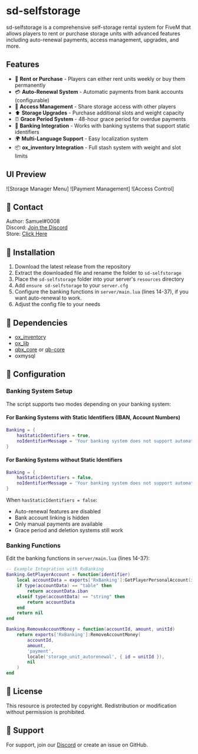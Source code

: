 # sd-selfstorage

sd-selfstorage is a comprehensive self-storage rental system for FiveM that allows players to rent or purchase storage units with advanced features including auto-renewal payments, access management, upgrades, and more.
## Features
- 🏢 **Rent or Purchase** - Players can either rent units weekly or buy them permanently
- 💳 **Auto-Renewal System** - Automatic payments from bank accounts (configurable)
- 👥 **Access Management** - Share storage access with other players
- ⬆️ **Storage Upgrades** - Purchase additional slots and weight capacity
- ⏰ **Grace Period System** - 48-hour grace period for overdue payments
- 🏦 **Banking Integration** - Works with banking systems that support static identifiers
- 🌍 **Multi-Language Support** - Easy localization system
- 📦 **ox_inventory Integration** - Full stash system with weight and slot limits

## UI Preview
![Storage Manager Menu]
![Payment Management]
![Access Control]

## 🔔 Contact

Author: Samuel#0008  
Discord: [Join the Discord](https://discord.gg/FzPehMQaBQ)  
Store: [Click Here](https://fivem.samueldev.shop)

## 💾 Installation

1. Download the latest release from the repository
2. Extract the downloaded file and rename the folder to `sd-selfstorage`
3. Place the `sd-selfstorage` folder into your server's `resources` directory
4. Add `ensure sd-selfstorage` to your `server.cfg`
5. Configure the banking functions in `server/main.lua` (lines 14-37), if you want auto-renewal to work.
6. Adjust the config file to your needs

## 📖 Dependencies
- [ox_inventory](https://github.com/overextended/ox_inventory)
- [ox_lib](https://github.com/overextended/ox_lib)
- [qbx_core](https://github.com/Qbox-project/qbx_core) or [qb-core](https://github.com/qbcore-framework/qb-core)
- oxmysql

## 📖 Configuration

### Banking System Setup
The script supports two modes depending on your banking system:

#### For Banking Systems with Static Identifiers (IBAN, Account Numbers)
```lua
Banking = {
    hasStaticIdentifiers = true,
    noIdentifierMessage = 'Your banking system does not support automatic payments'
}
```

#### For Banking Systems without Static Identifiers
```lua
Banking = {
    hasStaticIdentifiers = false,
    noIdentifierMessage = 'Your banking system does not support automatic payments'
}
```

When `hasStaticIdentifiers = false`:
- Auto-renewal features are disabled
- Bank account linking is hidden
- Only manual payments are available
- Grace period and deletion systems still work

### Banking Functions
Edit the banking functions in `server/main.lua` (lines 14-37):

```lua
-- Example Integration with RxBanking
Banking.GetPlayerAccount = function(identifier)
    local accountData = exports['RxBanking']:GetPlayerPersonalAccount(identifier)
    if type(accountData) == "table" then
        return accountData.iban
    elseif type(accountData) == "string" then
        return accountData
    end
    return nil
end

Banking.RemoveAccountMoney = function(accountId, amount, unitId)
    return exports['RxBanking']:RemoveAccountMoney(
        accountId, 
        amount, 
        'payment', 
        locale('storage_unit_autorenewal', { id = unitId }), 
        nil
    )
end
```

## 📜 License
This resource is protected by copyright. Redistribution or modification without permission is prohibited.

## 🤝 Support
For support, join our [Discord](https://discord.gg/FzPehMQaBQ) or create an issue on GitHub.

